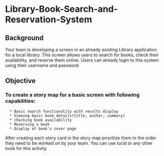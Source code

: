 # Library-Book-Search-and-Reservation-System

## Background
Your team is developing a screen in an already existing Library application for a local library. This screen allows users to search for books, check their availability, and reserve them online. 
Users can already login to this system using their username and password. 

## Objective
### To create a story map for a basic screen with following capabilities:
      * Basic search functionality with results display
      * Viewing basic book details(title, author, summary)
      * Checking book availability
      * Reserving a book
      * Display of book's cover page
      
After creating each story card in the story map prioritize them in the order they need to be worked on by your team. 
You can use lucid or any other tools for this activity
